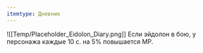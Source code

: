 ```yaml
---
itemtype: Дневник
---
```

![[Temp/Placeholder_Eidolon_Diary.png]]
Если эйдолон в бою, у персонажа каждые 10 с. на 5% повышается MP.
